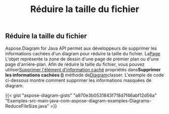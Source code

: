 ﻿---
title: Réduire la taille du fichier
type: docs
weight: 50
url: /fr/java/reduce-file-size/
description: Cette section explique comment réduire la taille du fichier d'un diagram à Aspose.Diagram.
---
## **Réduire la taille du fichier**
 Aspose.Diagram for Java API permet aux développeurs de supprimer les informations cachées d'un diagram pour réduire la taille du fichier.
 La[Page](https://reference.aspose.com/diagram/java/com.aspose.diagram/Page) L'objet représente la zone de dessin d'une page de premier plan ou d'une page d'arrière-plan. Afin de réduire la taille du fichier, vous pouvez utiliser[Supprimer l'élément d'information caché](https://reference.aspose.com/diagram/java/com.aspose.diagram/RemoveHiddenInfoItem) propriétés dans**Supprimer les informations cachées ()** méthode de[Diagram](https://reference.aspose.com/diagram/java)classer. L'exemple de code ci-dessous montre comment supprimer les informations masquées de diagram.

{{< gist "aspose-diagram-gists" "a970e3b0531843f718d7f46abf12d56a" "Examples-src-main-java-com-aspose-diagram-examples-Diagrams-ReduceFileSize.java" >}}
